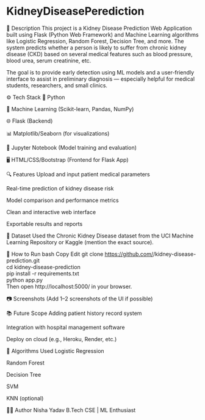 # KidneyDiseasePerediction
🧾 Description
This project is a Kidney Disease Prediction Web Application built using Flask (Python Web Framework) and Machine Learning algorithms like Logistic Regression, Random Forest, Decision Tree, and more. The system predicts whether a person is likely to suffer from chronic kidney disease (CKD) based on several medical features such as blood pressure, blood urea, serum creatinine, etc.

The goal is to provide early detection using ML models and a user-friendly interface to assist in preliminary diagnosis — especially helpful for medical students, researchers, and small clinics.

⚙️ Tech Stack
🐍 Python

🔬 Machine Learning (Scikit-learn, Pandas, NumPy)

🌐 Flask (Backend)

📊 Matplotlib/Seaborn (for visualizations)

🧪 Jupyter Notebook (Model training and evaluation)

🖥 HTML/CSS/Bootstrap (Frontend for Flask App)

🔍 Features
Upload and input patient medical parameters

Real-time prediction of kidney disease risk

Model comparison and performance metrics

Clean and interactive web interface

Exportable results and reports

📁 Dataset
Used the Chronic Kidney Disease dataset from the UCI Machine Learning Repository or Kaggle (mention the exact source).

🚀 How to Run
bash
Copy
Edit
git clone https://github.com/<your-username>/kidney-disease-prediction.git  
cd kidney-disease-prediction  
pip install -r requirements.txt  
python app.py  
Then open http://localhost:5000/ in your browser.

📷 Screenshots
(Add 1–2 screenshots of the UI if possible)

📚 Future Scope
Adding patient history record system

Integration with hospital management software

Deploy on cloud (e.g., Heroku, Render, etc.)

🧠 Algorithms Used
Logistic Regression

Random Forest

Decision Tree

SVM

KNN (optional)

🙋‍♀️ Author
Nisha Yadav
B.Tech CSE | ML Enthusiast

